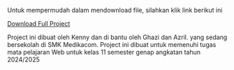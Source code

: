 Untuk mempermudah dalam mendownload file, silahkan klik link berikut ini

[Download Full Project](https://github.com/Karamatsu9/vollsta-project/archive/refs/heads/master.zip)

Project ini dibuat oleh Kenny dan di bantu oleh Ghazi dan Azril. yang sedang bersekolah di SMK Medikacom.
Project ini dibuat untuk memenuhi tugas mata pelajaran Web untuk kelas 11 semester genap angkatan tahun 2024/2025
